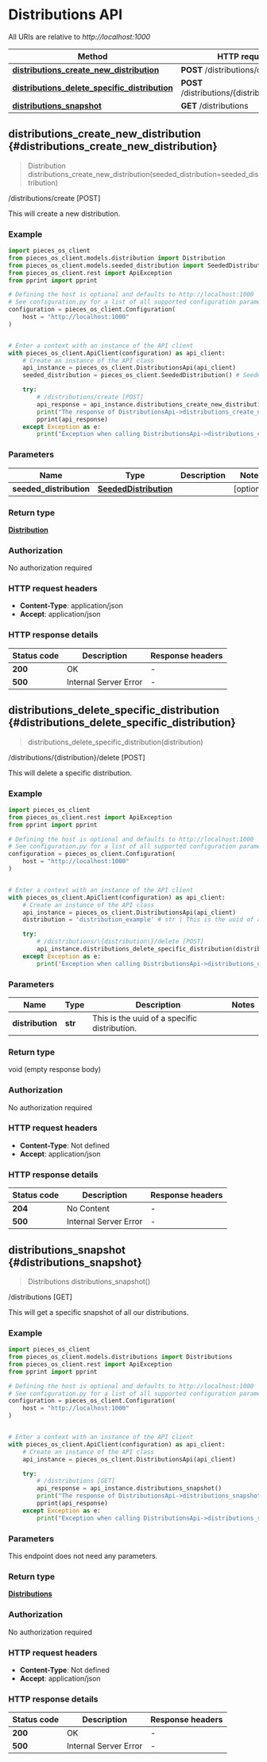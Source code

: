 # Distributions API

All URIs are relative to *http://localhost:1000*

Method | HTTP request
------------- | -------------
[**distributions_create_new_distribution**](DistributionsApi#distributions_create_new_distribution) | **POST** /distributions/create
[**distributions_delete_specific_distribution**](DistributionsApi#distributions_delete_specific_distribution) | **POST** /distributions/\{distribution\}/delete
[**distributions_snapshot**](DistributionsApi#distributions_snapshot) | **GET** /distributions


## **distributions_create_new_distribution** {#distributions_create_new_distribution}
> Distribution distributions_create_new_distribution(seeded_distribution=seeded_distribution)

/distributions/create [POST]

This will create a new distribution.

### Example


```python
import pieces_os_client
from pieces_os_client.models.distribution import Distribution
from pieces_os_client.models.seeded_distribution import SeededDistribution
from pieces_os_client.rest import ApiException
from pprint import pprint

# Defining the host is optional and defaults to http://localhost:1000
# See configuration.py for a list of all supported configuration parameters.
configuration = pieces_os_client.Configuration(
    host = "http://localhost:1000"
)


# Enter a context with an instance of the API client
with pieces_os_client.ApiClient(configuration) as api_client:
    # Create an instance of the API class
    api_instance = pieces_os_client.DistributionsApi(api_client)
    seeded_distribution = pieces_os_client.SeededDistribution() # SeededDistribution |  (optional)

    try:
        # /distributions/create [POST]
        api_response = api_instance.distributions_create_new_distribution(seeded_distribution=seeded_distribution)
        print("The response of DistributionsApi->distributions_create_new_distribution:\n")
        pprint(api_response)
    except Exception as e:
        print("Exception when calling DistributionsApi->distributions_create_new_distribution: %s\n" % e)
```



### Parameters


Name | Type | Description  | Notes
------------- | ------------- | ------------- | -------------
 **seeded_distribution** | [**SeededDistribution**](../models/SeededDistribution)|  | [optional] 

### Return type

[**Distribution**](../models/Distribution)

### Authorization

No authorization required

### HTTP request headers

 - **Content-Type**: application/json
 - **Accept**: application/json

### HTTP response details

| Status code | Description | Response headers |
|-------------|-------------|------------------|
**200** | OK |  -  |
**500** | Internal Server Error |  -  |



## **distributions_delete_specific_distribution** {#distributions_delete_specific_distribution}
> distributions_delete_specific_distribution(distribution)

/distributions/\{distribution\}/delete [POST]

This will delete a specific distribution.

### Example


```python
import pieces_os_client
from pieces_os_client.rest import ApiException
from pprint import pprint

# Defining the host is optional and defaults to http://localhost:1000
# See configuration.py for a list of all supported configuration parameters.
configuration = pieces_os_client.Configuration(
    host = "http://localhost:1000"
)


# Enter a context with an instance of the API client
with pieces_os_client.ApiClient(configuration) as api_client:
    # Create an instance of the API class
    api_instance = pieces_os_client.DistributionsApi(api_client)
    distribution = 'distribution_example' # str | This is the uuid of a specific distribution.

    try:
        # /distributions/\{distribution\}/delete [POST]
        api_instance.distributions_delete_specific_distribution(distribution)
    except Exception as e:
        print("Exception when calling DistributionsApi->distributions_delete_specific_distribution: %s\n" % e)
```



### Parameters


Name | Type | Description  | Notes
------------- | ------------- | ------------- | -------------
 **distribution** | **str**| This is the uuid of a specific distribution. | 

### Return type

void (empty response body)

### Authorization

No authorization required

### HTTP request headers

 - **Content-Type**: Not defined
 - **Accept**: application/json

### HTTP response details

| Status code | Description | Response headers |
|-------------|-------------|------------------|
**204** | No Content |  -  |
**500** | Internal Server Error |  -  |



## **distributions_snapshot** {#distributions_snapshot}
> Distributions distributions_snapshot()

/distributions [GET]

This will get a specific snapshot of all our distributions.

### Example


```python
import pieces_os_client
from pieces_os_client.models.distributions import Distributions
from pieces_os_client.rest import ApiException
from pprint import pprint

# Defining the host is optional and defaults to http://localhost:1000
# See configuration.py for a list of all supported configuration parameters.
configuration = pieces_os_client.Configuration(
    host = "http://localhost:1000"
)


# Enter a context with an instance of the API client
with pieces_os_client.ApiClient(configuration) as api_client:
    # Create an instance of the API class
    api_instance = pieces_os_client.DistributionsApi(api_client)

    try:
        # /distributions [GET]
        api_response = api_instance.distributions_snapshot()
        print("The response of DistributionsApi->distributions_snapshot:\n")
        pprint(api_response)
    except Exception as e:
        print("Exception when calling DistributionsApi->distributions_snapshot: %s\n" % e)
```



### Parameters

This endpoint does not need any parameters.

### Return type

[**Distributions**](../models/Distributions)

### Authorization

No authorization required

### HTTP request headers

 - **Content-Type**: Not defined
 - **Accept**: application/json

### HTTP response details

| Status code | Description | Response headers |
|-------------|-------------|------------------|
**200** | OK |  -  |
**500** | Internal Server Error |  -  |



